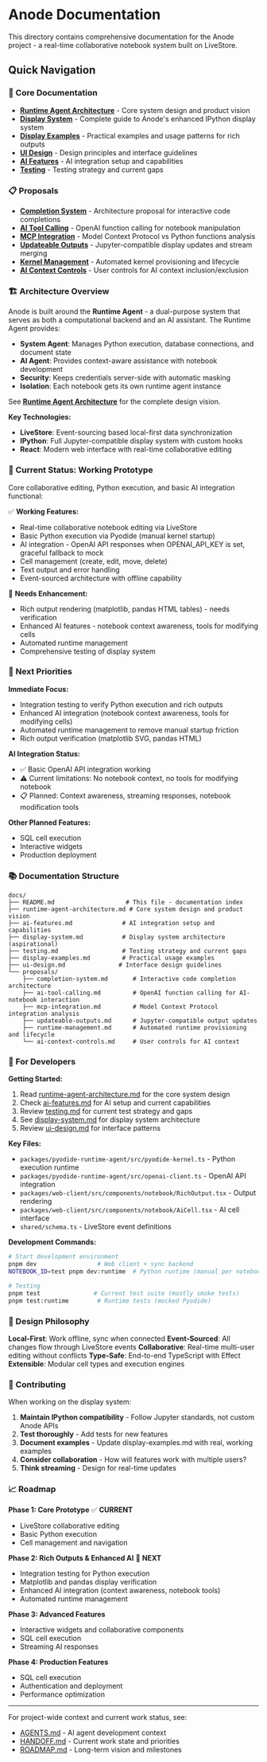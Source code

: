 # Anode Documentation

This directory contains comprehensive documentation for the Anode project - a real-time collaborative notebook system built on LiveStore.

## Quick Navigation

### 📖 Core Documentation
- **[Runtime Agent Architecture](./runtime-agent-architecture.md)** - Core system design and product vision
- **[Display System](./display-system.md)** - Complete guide to Anode's enhanced IPython display system
- **[Display Examples](./display-examples.md)** - Practical examples and usage patterns for rich outputs
- **[UI Design](./ui-design.md)** - Design principles and interface guidelines
- **[AI Features](./ai-features.md)** - AI integration setup and capabilities
- **[Testing](./testing.md)** - Testing strategy and current gaps

### 📋 Proposals
- **[Completion System](./proposals/completion-system.md)** - Architecture proposal for interactive code completions
- **[AI Tool Calling](./proposals/ai-tool-calling.md)** - OpenAI function calling for notebook manipulation
- **[MCP Integration](./proposals/mcp-integration.md)** - Model Context Protocol vs Python functions analysis
- **[Updateable Outputs](./proposals/updateable-outputs.md)** - Jupyter-compatible display updates and stream merging
- **[Kernel Management](./proposals/kernel-management.md)** - Automated kernel provisioning and lifecycle
- **[AI Context Controls](./proposals/ai-context-controls.md)** - User controls for AI context inclusion/exclusion

### 🏗️ Architecture Overview

Anode is built around the **Runtime Agent** - a dual-purpose system that serves as both a computational backend and an AI assistant. The Runtime Agent provides:

- **System Agent**: Manages Python execution, database connections, and document state
- **AI Agent**: Provides context-aware assistance with notebook development
- **Security**: Keeps credentials server-side with automatic masking
- **Isolation**: Each notebook gets its own runtime agent instance

See **[Runtime Agent Architecture](./runtime-agent-architecture.md)** for the complete design vision.

**Key Technologies:**
- **LiveStore**: Event-sourcing based local-first data synchronization
- **IPython**: Full Jupyter-compatible display system with custom hooks
- **React**: Modern web interface with real-time collaborative editing

### 🚀 Current Status: Working Prototype

Core collaborative editing, Python execution, and basic AI integration functional:

✅ **Working Features:**
- Real-time collaborative notebook editing via LiveStore
- Basic Python execution via Pyodide (manual kernel startup)
- AI integration - OpenAI API responses when OPENAI_API_KEY is set, graceful fallback to mock
- Cell management (create, edit, move, delete)
- Text output and error handling
- Event-sourced architecture with offline capability

🚧 **Needs Enhancement:**
- Rich output rendering (matplotlib, pandas HTML tables) - needs verification
- Enhanced AI features - notebook context awareness, tools for modifying cells
- Automated runtime management
- Comprehensive testing of display system

### 🎯 Next Priorities

**Immediate Focus:**
- Integration testing to verify Python execution and rich outputs
- Enhanced AI integration (notebook context awareness, tools for modifying cells)
- Automated runtime management to remove manual startup friction
- Rich output verification (matplotlib SVG, pandas HTML)

**AI Integration Status:**
- ✅ Basic OpenAI API integration working
- ⚠️ Current limitations: No notebook context, no tools for modifying notebook
- 📋 Planned: Context awareness, streaming responses, notebook modification tools

**Other Planned Features:**
- SQL cell execution
- Interactive widgets
- Production deployment

### 📚 Documentation Structure

```
docs/
├── README.md                    # This file - documentation index
├── runtime-agent-architecture.md # Core system design and product vision
├── ai-features.md              # AI integration setup and capabilities
├── display-system.md           # Display system architecture (aspirational)
├── testing.md                  # Testing strategy and current gaps
├── display-examples.md         # Practical usage examples
├── ui-design.md               # Interface design guidelines
└── proposals/
    ├── completion-system.md       # Interactive code completion architecture
    ├── ai-tool-calling.md         # OpenAI function calling for AI-notebook interaction
    ├── mcp-integration.md         # Model Context Protocol integration analysis
    ├── updateable-outputs.md      # Jupyter-compatible output updates
    ├── runtime-management.md      # Automated runtime provisioning and lifecycle
    └── ai-context-controls.md     # User controls for AI context
```

### 🔧 For Developers

**Getting Started:**
1. Read [runtime-agent-architecture.md](./runtime-agent-architecture.md) for the core system design
2. Check [ai-features.md](./ai-features.md) for AI setup and current capabilities
3. Review [testing.md](./testing.md) for current test strategy and gaps
4. See [display-system.md](./display-system.md) for display system architecture
5. Review [ui-design.md](./ui-design.md) for interface patterns

**Key Files:**
- `packages/pyodide-runtime-agent/src/pyodide-kernel.ts` - Python execution runtime
- `packages/pyodide-runtime-agent/src/openai-client.ts` - OpenAI API integration
- `packages/web-client/src/components/notebook/RichOutput.tsx` - Output rendering
- `packages/web-client/src/components/notebook/AiCell.tsx` - AI cell interface
- `shared/schema.ts` - LiveStore event definitions

**Development Commands:**
```bash
# Start development environment
pnpm dev                 # Web client + sync backend
NOTEBOOK_ID=test pnpm dev:runtime  # Python runtime (manual per notebook)

# Testing
pnpm test               # Current test suite (mostly smoke tests)
pnpm test:runtime        # Runtime tests (mocked Pyodide)
```

### 🧠 Design Philosophy

**Local-First**: Work offline, sync when connected
**Event-Sourced**: All changes flow through LiveStore events
**Collaborative**: Real-time multi-user editing without conflicts
**Type-Safe**: End-to-end TypeScript with Effect
**Extensible**: Modular cell types and execution engines

### 🤝 Contributing

When working on the display system:
1. **Maintain IPython compatibility** - Follow Jupyter standards, not custom Anode APIs
2. **Test thoroughly** - Add tests for new features
3. **Document examples** - Update display-examples.md with real, working examples
4. **Consider collaboration** - How will features work with multiple users?
5. **Think streaming** - Design for real-time updates

### 📈 Roadmap

**Phase 1: Core Prototype** ✅ **CURRENT**
- LiveStore collaborative editing
- Basic Python execution
- Cell management and navigation

**Phase 2: Rich Outputs & Enhanced AI** 🎯 **NEXT**
- Integration testing for Python execution
- Matplotlib and pandas display verification
- Enhanced AI integration (context awareness, notebook tools)
- Automated runtime management

**Phase 3: Advanced Features**
- Interactive widgets and collaborative components
- SQL cell execution
- Streaming AI responses

**Phase 4: Production Features**
- SQL cell execution
- Authentication and deployment
- Performance optimization

---

For project-wide context and current work status, see:
- [AGENTS.md](../AGENTS.md) - AI agent development context
- [HANDOFF.md](../HANDOFF.md) - Current work state and priorities
- [ROADMAP.md](../ROADMAP.md) - Long-term vision and milestones